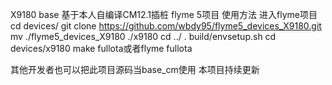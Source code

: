 X9180 base 
基于本人自编译CM12.1插桩
flyme 5项目
使用方法
进入flyme项目
cd devices/
git clone https://github.com/wbdy95/flyme5_devices_X9180.git
mv ./flyme5_devices_X9180  ./x9180
cd ../
. build/envsetup.sh
cd devices/x9180
make fullota或者flyme fullota

其他开发者也可以把此项目源码当base_cm使用
本项目持续更新
